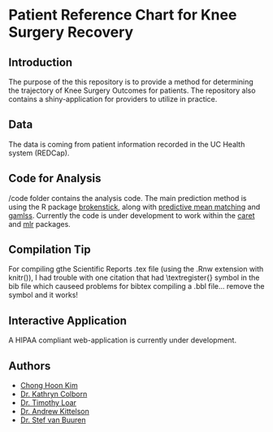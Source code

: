 # Patient Reference Chart for Knee Surgery Recovery 

## Introduction

The purpose of the this repository is to provide a method for determining the trajectory of Knee Surgery Outcomes for patients. The repository also contains a shiny-application for providers to utilize in practice.

## Data

The data is coming from patient information recorded in the UC Health system (REDCap). 

## Code for Analysis

/code folder contains the analysis code. The main prediction method is using the R package [brokenstick](https://github.com/stefvanbuuren/brokenstick), along with [predictive mean matching](https://books.google.com/books?hl=en&lr=&id=rM8eSRUYYHYC&oi=fnd&pg=PA442&dq=%22predictive+mean+matching%22++rubin&ots=OM-74mXZoX&sig=H-tIcTl7xqIfbgumXuHBktBTfkQ#v=onepage&q=%22predictive%20mean%20matching%22%20%20rubin&f=false) and [gamlss](https://www.gamlss.com/). Currently the code is under development to work within the [caret](https://github.com/topepo/caret) and [mlr](https://github.com/mlr-org/mlr) packages. 

## Compilation Tip

For compiling gthe Scientific Reports .tex file (using the .Rnw extension with knitr()), I had trouble with one citation that had \textregister{} symbol in the bib file which causeed problems for bibtex compiling a .bbl file... remove the symbol and it works!

## Interactive Application

A HIPAA compliant web-application is currently under development.

## Authors

* [Chong Hoon Kim](mailto:chong.kim@ucdenver.edu)
* [Dr. Kathryn Colborn](mailto:KATHRYN.COLBORN@UCDENVER.EDU)
* [Dr. Timothy Loar](mailto:TIMOTHY.LOAR@UCDENVER.EDU)
* [Dr. Andrew Kittelson](mailto:andrew.kittelson@ucdenver.edu)
* [Dr. Stef van Buuren](mailto:S.vanBuuren@uu.nl)
